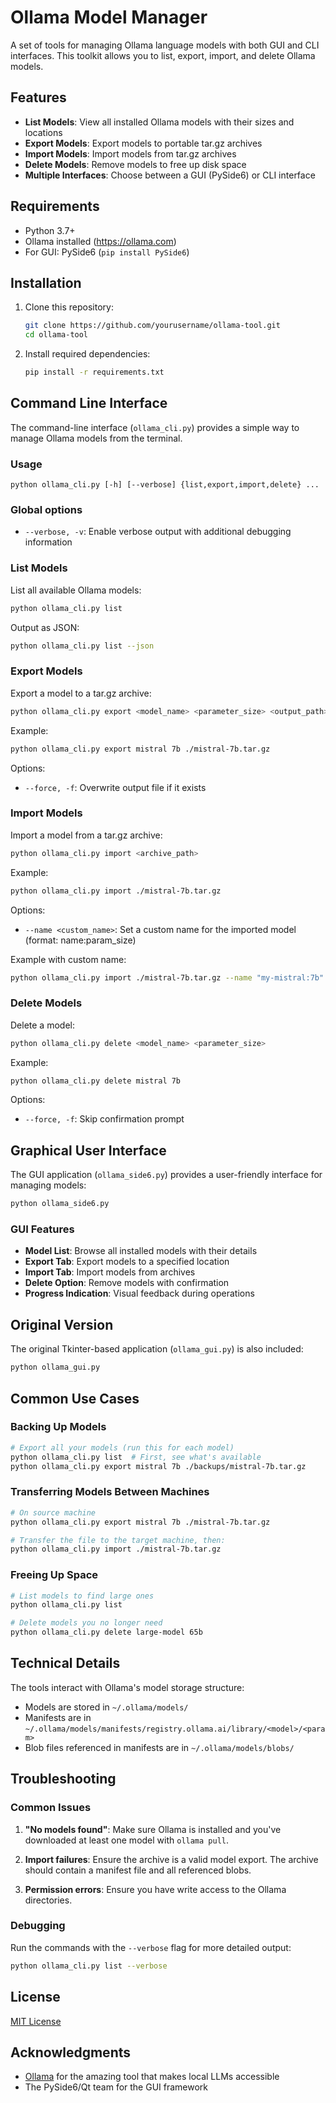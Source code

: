 # Ollama Model Manager

A set of tools for managing Ollama language models with both GUI and CLI interfaces. This toolkit allows you to list, export, import, and delete Ollama models.

## Features

- **List Models**: View all installed Ollama models with their sizes and locations
- **Export Models**: Export models to portable tar.gz archives
- **Import Models**: Import models from tar.gz archives
- **Delete Models**: Remove models to free up disk space
- **Multiple Interfaces**: Choose between a GUI (PySide6) or CLI interface

## Requirements

- Python 3.7+
- Ollama installed (https://ollama.com)
- For GUI: PySide6 (`pip install PySide6`)

## Installation

1. Clone this repository:
   ```bash
   git clone https://github.com/yourusername/ollama-tool.git
   cd ollama-tool
   ```

2. Install required dependencies:
   ```bash
   pip install -r requirements.txt
   ```

## Command Line Interface

The command-line interface (`ollama_cli.py`) provides a simple way to manage Ollama models from the terminal.

### Usage

```
python ollama_cli.py [-h] [--verbose] {list,export,import,delete} ...
```

### Global options

- `--verbose, -v`: Enable verbose output with additional debugging information

### List Models

List all available Ollama models:

```bash
python ollama_cli.py list
```

Output as JSON:

```bash
python ollama_cli.py list --json
```

### Export Models

Export a model to a tar.gz archive:

```bash
python ollama_cli.py export <model_name> <parameter_size> <output_path>
```

Example:
```bash
python ollama_cli.py export mistral 7b ./mistral-7b.tar.gz
```

Options:
- `--force, -f`: Overwrite output file if it exists

### Import Models

Import a model from a tar.gz archive:

```bash
python ollama_cli.py import <archive_path>
```

Example:
```bash
python ollama_cli.py import ./mistral-7b.tar.gz
```

Options:
- `--name <custom_name>`: Set a custom name for the imported model (format: name:param_size)

Example with custom name:
```bash
python ollama_cli.py import ./mistral-7b.tar.gz --name "my-mistral:7b"
```

### Delete Models

Delete a model:

```bash
python ollama_cli.py delete <model_name> <parameter_size>
```

Example:
```bash
python ollama_cli.py delete mistral 7b
```

Options:
- `--force, -f`: Skip confirmation prompt

## Graphical User Interface

The GUI application (`ollama_side6.py`) provides a user-friendly interface for managing models:

```bash
python ollama_side6.py
```

### GUI Features

- **Model List**: Browse all installed models with their details
- **Export Tab**: Export models to a specified location
- **Import Tab**: Import models from archives
- **Delete Option**: Remove models with confirmation
- **Progress Indication**: Visual feedback during operations

## Original Version

The original Tkinter-based application (`ollama_gui.py`) is also included:

```bash
python ollama_gui.py
```

## Common Use Cases

### Backing Up Models

```bash
# Export all your models (run this for each model)
python ollama_cli.py list  # First, see what's available
python ollama_cli.py export mistral 7b ./backups/mistral-7b.tar.gz
```

### Transferring Models Between Machines

```bash
# On source machine
python ollama_cli.py export mistral 7b ./mistral-7b.tar.gz

# Transfer the file to the target machine, then:
python ollama_cli.py import ./mistral-7b.tar.gz
```

### Freeing Up Space

```bash
# List models to find large ones
python ollama_cli.py list

# Delete models you no longer need
python ollama_cli.py delete large-model 65b
```

## Technical Details

The tools interact with Ollama's model storage structure:
- Models are stored in `~/.ollama/models/`
- Manifests are in `~/.ollama/models/manifests/registry.ollama.ai/library/<model>/<param>`
- Blob files referenced in manifests are in `~/.ollama/models/blobs/`

## Troubleshooting

### Common Issues

1. **"No models found"**: Make sure Ollama is installed and you've downloaded at least one model with `ollama pull`.

2. **Import failures**: Ensure the archive is a valid model export. The archive should contain a manifest file and all referenced blobs.

3. **Permission errors**: Ensure you have write access to the Ollama directories.

### Debugging

Run the commands with the `--verbose` flag for more detailed output:

```bash
python ollama_cli.py list --verbose
```

## License

[MIT License](LICENSE)

## Acknowledgments

- [Ollama](https://ollama.com) for the amazing tool that makes local LLMs accessible
- The PySide6/Qt team for the GUI framework